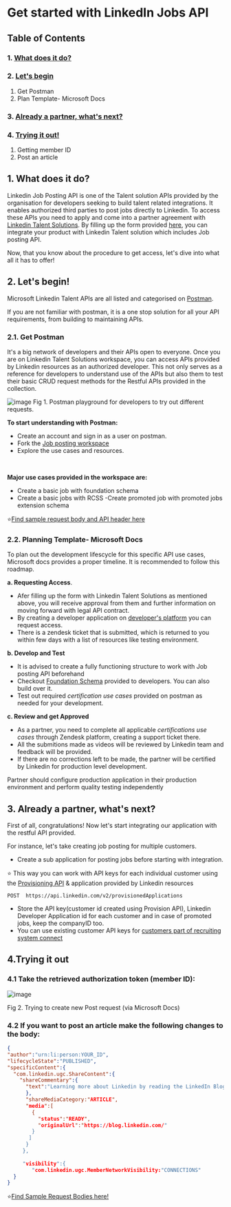 # Get started with LinkedIn Jobs API

## Table of Contents
### 1. [**What does it do?**](#example)
### 2. [**Let's begin**](#example2) </br>
   1. Get Postman </br>
   2. Plan Template- Microsoft Docs
### 3. [**Already a partner, what's next?**](#third-example)
### 4. [**Trying it out!**](#fourth-examplehttpwwwfourthexamplecom) </br>
   1. Getting member ID </br>
   2. Post an article


## 1. What does it do?

Linkedin Job Posting API is one of the Talent solution APIs provided by the organisation for developers seeking to build talent related integrations.
It enables authorized third parties to post jobs directly to Linkedin. To access these APIs you need to apply and come into a partner agreement with [Linkedin Talent Solutions](https://business.linkedin.com/talent-solutions/talent-hub/integrations#all).
By filling up the form provided [here](https://business.linkedin.com/talent-solutions/ats-partners/partner-application), you can integrate your product with Linkedin Talent solution which includes Job posting API.

Now, that you know about the procedure to get access, let's dive into what all it has to offer!

## 2. Let's begin!

Microsoft Linkedin Talent APIs are all listed and categorised on [Postman](https://www.postman.com/linkedin-developer-apis/workspace/linkedin-talent-solutions/overview). 

If you are not familiar with postman, it is a one stop solution for all your API requirements, from building to maintaining APIs. 

### 2.1. Get Postman
It's a big network of developers and their APIs open to everyone. Once you are on Linkedin Talent Solutions workspace, you can access APIs provided by Linkedin resources as an authorized developer.
This not only serves as a reference for developers to understand use of the APIs but also them to test their basic CRUD request methods for the Restful APIs provided in the collection.

![image](https://user-images.githubusercontent.com/59767187/179495529-1ae3a5f8-631c-4351-a1db-b95229ca9f1c.png)
Fig 1. Postman playground for developers to try out different requests.

**To start understanding with Postman:**

- Create an account and sign in as a user on postman. 
- Fork the [Job posting workspace](https://www.postman.com/linkedin-developer-apis/workspace/linkedin-talent-solutions/collection/16069442-751fa4d1-d54b-4fb7-be90-45e39047b536?ctx=documentation)
- Explore the use cases and resources.

<br/>

**Major use cases provided in the workspace are:**

- Create a basic job with foundation schema
- Create a basic jobs with RCSS
-Create promoted job with promoted jobs extension schema

⭐[Find sample request body and API header here](https://docs.microsoft.com/en-us/linkedin/talent/job-postings/api/create-jobs)

### 2.2. Planning Template- Microsoft Docs
To plan out the development lifescycle for this specific API use cases, Microsoft docs provides a proper timeline. It is recommended to follow this roadmap.

**a. Requesting Access**. 
- Afer filling up the form with Linkedin Talent Solutions as mentioned above, you will receive approval from them and further information on moving forward with legal API contract. 
- By creating a developer application on [developer's platform](https://developer.linkedin.com/)  you can request access.
- There is a zendesk ticket that is submitted, which is returned to you within few days with a list of resources like testing environment.

**b. Develop and Test**
- It is advised to create a fully functioning structure to work with Job posting API beforehand
- Checkout [Foundation Schema](https://docs.microsoft.com/en-us/linkedin/talent/job-postings/api/job-posting-api-schema) provided to developers. You can also build over it.
- Test out required *certification use cases* provided on postman as needed for your development. 

**c. Review and get Approved**
- As a partner, you need to complete all applicable *certifications use cases* through Zendesk platform, creating a support ticket there.
- All the submitions made as videos will be reviewed by Linkedin team and feedback will be provided.
- If there are no corrections left to be made, the partner will be certified by Linkedin for production level development.


 Partner should configure production application in their production environment and perform quality testing independently
 
 ## 3. Already a partner, what's next?
 First of all, congratulations! Now let's start integrating our application with the restful API provided.
 
 For instance, let's take creating job posting for multiple customers.
 
 - Create a sub application for posting jobs before starting with integration. 

⭐ This way you can work with API keys for each individual customer using the [Provisioning API](https://docs.microsoft.com/en-us/linkedin/talent/middleware-platform/provisioning-api) & application provided by Linkedin resources

```
POST  https://api.linkedin.com/v2/provisionedApplications
```

- Store the API key(customer id created using Provision API), Linkedin Developer Application id for each customer and in case of promoted jobs, keep the companyID too. 
- You can use existing customer API keys for [customers part of recruiting system connect](https://docs.microsoft.com/en-us/linkedin/talent/recruiter-system-connect/recruiter-system-connect)


## 4.Trying it out


### 4.1 Take the retrieved authorization token (member ID):
![image](https://user-images.githubusercontent.com/59767187/179511254-8c6805df-b01e-4d3a-9b2b-a7896df67fb3.png)

Fig 2. Trying to create new Post request (via Microsoft Docs)



### 4.2 If you want to post an article make the following changes to the body:

```JSON
{
"author":"urn:li:person:YOUR_ID",
"lifecycleState":"PUBLISHED",
"specificContent":{
  "com.linkedin.ugc.ShareContent":{
    "shareCommentary":{
      "text":"Learning more about Linkedin by reading the LinkedIn Blog"
      },
      "shareMediaCategory:"ARTICLE",
      "media":[
        {
          "status":"READY",
          "originalUrl":"https://blog.linkedin.com/"
        }
       ]
      }
     },
     
     "visibility":{
        "com.linkedin.ugc.MemberNetworkVisibility:"CONNECTIONS"
  }
}
```

⭐[Find Sample Request Bodies here!](https://docs.microsoft.com/en-us/linkedin/talent/job-postings/api/sync-job-postings) <br/>

